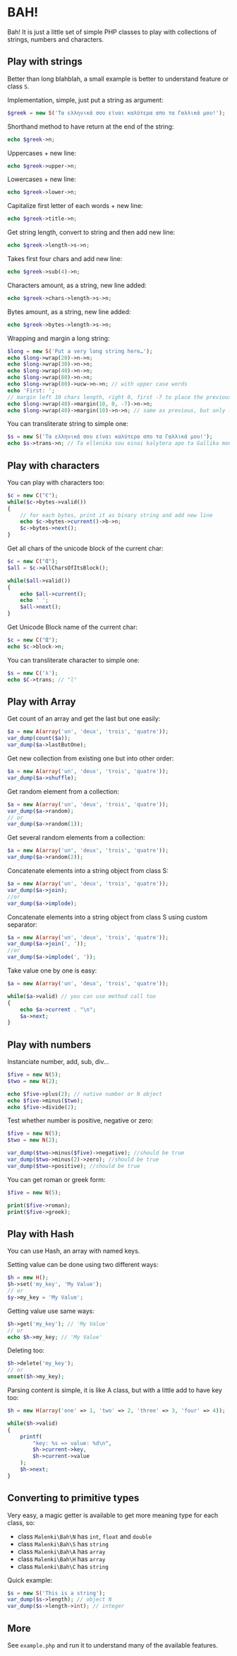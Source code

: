 # BAH!

Bah! It is just a little set of simple PHP classes to play with collections of strings, numbers and characters.


## Play with strings

Better than long blahblah, a small example is better to understand feature or class `S`.

Implementation, simple, just put a string as argument:

```php
$greek = new S('Τα ελληνικά σου είναι καλύτερα απο τα Γαλλικά μου!');
```

Shorthand method to have return at the end of the string:

```php
echo $greek->n;
```

Uppercases + new line:

```php
echo $greek->upper->n;
```

Lowercases + new line:

```php
echo $greek->lower->n;
```

Capitalize first letter of each words + new line:

```php
echo $greek->title->n;
```

Get string length, convert to string and then add new line:

```php
echo $greek->length->s->n;
```

Takes first four chars and add new line:

```php
echo $greek->sub(4)->n;
```

Characters amount, as a string, new line added:

```php
echo $greek->chars->length->s->n;
```

Bytes amount, as a string, new line added:

```php
echo $greek->bytes->length->s->n;
```

Wrapping and margin a long string:

```php
$long = new S('Put a very long string here…');
echo $long->wrap(20)->n->n;
echo $long->wrap(30)->n->n;
echo $long->wrap(40)->n->n;
echo $long->wrap(80)->n->n;
echo $long->wrap(80)->ucw->n->n; // with upper case words
echo 'First: ';
// margin left 10 chars length, right 0, first -7 to place the previous string "First: "
echo $long->wrap(40)->margin(10, 0, -7)->n->n;
echo $long->wrap(40)->margin(10)->n->n; // same as previous, but only left margin
```

You can transliterate string to simple one:

```php
$s = new S('Τα ελληνικά σου είναι καλύτερα απο τα Γαλλικά μου!');
echo $s->trans->n; // Ta ellenika sou einai kalytera apo ta Gallika mou!
```

## Play with characters

You can play with characters too:

```php
$c = new C("€");
while($c->bytes->valid())
{
    // for each bytes, print it as binary string and add new line
    echo $c->bytes->current()->b->n;
    $c->bytes->next();
}
```

Get all chars of the unicode block of the current char:

```php
$c = new C("Œ");
$all = $c->allCharsOfItsBlock();

while($all->valid())
{
    echo $all->current();
    echo ' ';
    $all->next();
}
```

Get Unicode Block name of the current char:

```php
$c = new C("Œ");
echo $c->block->n;
```

You can transliterate character to simple one:

```php
$s = new C('λ');
echo $C->trans; // "l"
```

## Play with Array

Get count of an array and get the last but one easily:

```php
$a = new A(array('un', 'deux', 'trois', 'quatre'));
var_dump(count($a));
var_dump($a->lastButOne);
```

Get new collection from existing one but into other order:

```php
$a = new A(array('un', 'deux', 'trois', 'quatre'));
var_dump($a->shuffle);
```

Get random element from a collection:

```php
$a = new A(array('un', 'deux', 'trois', 'quatre'));
var_dump($a->random);
// or
var_dump($a->random(1));
```

Get several random elements from a collection:

```php
$a = new A(array('un', 'deux', 'trois', 'quatre'));
var_dump($a->random(2));
```

Concatenate elements into a string object from class S:

```php
$a = new A(array('un', 'deux', 'trois', 'quatre'));
var_dump($a->join);
//or
var_dump($a->implode);
```

Concatenate elements into a string object from class S using custom separator:

```php
$a = new A(array('un', 'deux', 'trois', 'quatre'));
var_dump($a->join(', '));
//or
var_dump($a->implode(', '));
```

Take value one by one is easy:

```php
$a = new A(array('un', 'deux', 'trois', 'quatre'));

while($a->valid) // you can use method call too
{
    echo $a->current . "\n";
    $a->next;
}
```



## Play with numbers

Instanciate number, add, sub, div…

```php
$five = new N(5);
$two = new N(2);

echo $five->plus(2); // native number or N object
echo $five->minus($two);
echo $five->divide(2);
```

Test whether number is positive, negative or zero:

```php
$five = new N(5);
$two = new N(2);

var_dump($two->minus($five)->negative); //should be true
var_dump($two->minus(2)->zero); //should be true
var_dump($two->positive); //should be true
```

You can get roman or greek form:

```php
$five = new N(5);

print($five->roman);
print($five->greek);
```

## Play with Hash

You can use Hash, an array with named keys.

Setting value can be done using two different ways:

```php
$h = new H();
$h->set('my_key', 'My Value');
// or
$y->my_key = 'My Value';
```
Getting value use same ways:

```php
$h->get('my_key'); // 'My Value'
// or
echo $h->my_key; // 'My Value'
```

Deleting too:

```php
$h->delete('my_key');
// or
unset($h->my_key);
```

Parsing content is simple, it is like A class, but with a little add to have key too:

```php
$h = new H(array('one' => 1, 'two' => 2, 'three' => 3, 'four' => 4));

while($h->valid)
{
    printf(
        "key: %s => value: %d\n",
        $h->current->key,
        $h->current->value
    );
    $h->next;
}
```



## Converting to primitive types

Very easy, a magic getter is available to get more meaning type for each class, so:

 - class `Malenki\Bah\N` has `int`, `float` and `double`
 - class `Malenki\Bah\S` has `string`
 - class `Malenki\Bah\A` has `array`
 - class `Malenki\Bah\H` has `array`
 - class `Malenki\Bah\C` has `string`

Quick example:

```php
$s = new S('This is a string');
var_dump($s->length); // object N
var_dump($s->length->int); // integer
```

## More

See `example.php` and run it to understand many of the available features.
